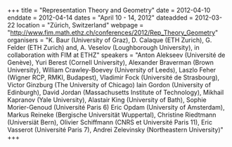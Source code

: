 +++
title = "Representation Theory and Geometry"
date = 2012-04-10
enddate = 2012-04-14
dates = "April 10 - 14, 2012"
dateadded = 2012-03-22
location = "Zürich, Switzerland"
webpage = "http://www.fim.math.ethz.ch/conferences/2012/Rep_Theory_Geometry"
organisers = "K. Baur (University of Graz), D. Calaque (ETH Zurich), G. Felder (ETH Zurich) and, A. Veselov (Loughborough University), in collaboration with FIM at ETHZ"
speakers = "Anton Alekseev (Université de Genève), Yuri Berest (Cornell University), Alexander Braverman (Brown University), William Crawley-Boevey (University of Leeds), Laszlo Feher (Wigner RCP, RMKI, Budapest), Vladimir Fock (Université de Strasbourg), Victor Ginzburg (The University of Chicago) Iain Gordon (University of Edinburgh), David Jordan (Massachusetts Institute of Technology), Mikhail Kapranov (Yale University), Alastair King (University of Bath), Sophie Morier-Genoud (Université Paris 6) Eric Opdam  (University of Amsterdam), Markus Reineke (Bergische Universität Wuppertal), Christine Riedtmann (Universiät Bern), Olivier Schiffmann (CNRS et Université Paris 11), Eric Vasserot (Université Paris 7), Andrei Zelevinsky (Northeastern University)"
+++
